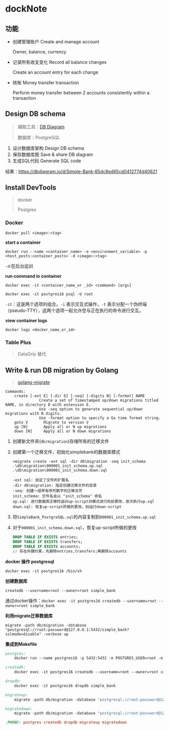 # dockNote

## 功能

- 创建管理账户 Create and manage account

  Owner, balance, currency

- 记录所有收支变化 Record all balance changes

  Create an account entry for each change

- 转账 Money transfer transaction

  Perform money transfer between 2 accounts consistently within a transaction

## Design DB schema

> 辅助工具：[DB Diagram](https://dbdiagram.io/home)
>
> 数据库：PostgreSQL

1. 设计数据库架构 Design DB schema
2. 保存数据库图 Save & share DB diagram
3. 生成SQL代码 Generate SQL code

结果：https://dbdiagram.io/d/Simple-Bank-65dc8ed65cd0412774d40621

## Install DevTools

> docker
>
> Postgres

### Docker

`docker pull <image>:<tag>`

**start a container**

`docker run --name <container_name> -e <environment_variable> -p <host_posts:container_posts> -d <image>:<tag>`

`-d`:在后台运训

**run command in container**

`docker exec -it <container_name_or _id> <command> [args]`

```
docker exec -it postgres16 psql -U root
```

`-it`：这是两个选项的组合。`-i` 表示交互式操作，`-t` 表示分配一个伪终端（pseudo-TTY），这两个选项一起允许您与正在执行的命令进行交互。

**view container logs**

`docker logs <docker_name_or_id>`

### Table Plus

> DataGrip 替代

## Write & run DB migration by Golang

>  [golang-migrate](https://github.com/golang-migrate/migrate)

```
Commands:
	create [-ext E] [-dir D] [-seq] [-digits N] [-format] NAME
               Create a set of timestamped up/down migrations titled NAME, in directory D with extension E.
               Use -seq option to generate sequential up/down migrations with N digits.
               Use -format option to specify a Go time format string.
    goto V       Migrate to version V
    up [N]       Apply all or N up migrations
    down [N]     Apply all or N down migrations
```

1. 创建新文件夹(`db/migration`)存储所有的迁移文件

2. 创建第一个迁移文件，初始化simplebank的数据库模式

   ```
   >migrate create -ext sql -dir db\migration -seq init_schema
   .\db\migration\000001_init_schema.up.sql
   .\db\migration\000001_init_schema.down.sql
   
   -ext sql: 给定了文件的扩展名
   -dir db\migration: 指定创建迁移文件的目录
   -seq: 创建一组带有序列数字的迁移文件
   init_schema: 文件名会以 "init_schema" 命名
   up.sql: 进行数据库迁移时运训up-script对模式进行向前更改，依次执行up.sql
   down.sql: 恢复up-script所做的更改，则运行down-script
   ```

3. 将`SimpleBank_PostgreSQL.sql`的内容复制到`000001_init_schema.up.sql`

4. 对于`000001_init_schema.down.sql`，恢复up-script所做的更改

   ```sql
   DROP TABLE IF EXISTS entries;
   DROP TABLE IF EXISTS transfers;
   DROP TABLE IF EXISTS accounts;
   // 存在外键约束，先删除entries,transfers;再删除accounts
   ```

**docker 操作 postgresql**

`docker exec -it postgres16 /bin/sh`

**创建数据库**

`createdb --username=root --owner=root simple_bank`

通过docker操作：`docker exec -it postgres16 createdb --username=root --owner=root simple_bank`

**利用migrate迁移数据库**

`migrate -path db/migration -database "postgresql://root:password@127.0.0.1:5432/simple_bank?sslmode=disable" -verbose up`

**集成到Makefile**

```makefile
postgres:
	docker run --name postgres16 -p 5432:5432 -e POSTGRES_USER=root -e POSTGRES_PASSWORD=password -d postgres:16-alpine

createdb:
	docker exec -it postgres16 createdb --username=root --owner=root simple_bank

dropdb:
	docker exec -it postgres16 dropdb simple_bank

migrateup:
	migrate -path db/migration -database "postgresql://root:password@127.0.0.1:5432/simple_bank?sslmode=disable" -verbose up

migratedown:
	migrate -path db/migration -database "postgresql://root:password@127.0.0.1:5432/simple_bank?sslmode=disable" -verbose down

.PHONY: postgres createdb dropdb migrateup migratedown
```







